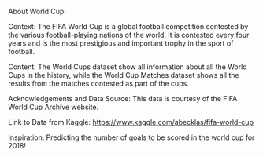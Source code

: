 About World Cup:

Context:
The FIFA World Cup is a global football competition contested by the various football-playing nations of the world. It is contested every four years and is the most prestigious and important trophy in the sport of football.

Content:
The World Cups dataset show all information about all the World Cups in the history, while the World Cup Matches dataset shows all the results from the matches contested as part of the cups.

Acknowledgements and Data Source:
This data is courtesy of the FIFA World Cup Archive website.

Link to Data from Kaggle:
https://www.kaggle.com/abecklas/fifa-world-cup

Inspiration:
Predicting the number of goals to be scored in the world cup for 2018!
